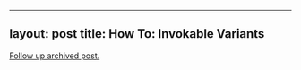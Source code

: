 
---
layout: post
title: How To: Invokable Variants
---
[Follow up archived post.](/alex.ciobanu.org/index1611.html)
